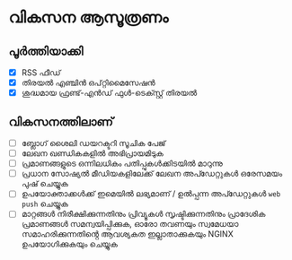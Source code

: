 # വികസന ആസൂത്രണം

## പൂർത്തിയാക്കി

- [x] RSS ഫീഡ്
- [x] തിരയൽ എഞ്ചിൻ ഒപ്റ്റിമൈസേഷൻ
- [x] ശുദ്ധമായ ഫ്രണ്ട്-എൻഡ് ഫുൾ-ടെക്സ്റ്റ് തിരയൽ

## വികസനത്തിലാണ്

- [ ] ബ്ലോഗ് ശൈലി ഡയറക്ടറി സൂചിക പേജ്
- [ ] ലേഖന ഖണ്ഡികകളിൽ അഭിപ്രായമിടുക
- [ ] പ്രമാണങ്ങളുടെ ഒന്നിലധികം പതിപ്പുകൾക്കിടയിൽ മാറുന്നു
- [ ] പ്രധാന സോഷ്യൽ മീഡിയകളിലേക്ക് ലേഖന അപ്ഡേറ്റുകൾ ഒരേസമയം പുഷ് ചെയ്യുക
- [ ] ഉപയോക്താക്കൾക്ക് ഇമെയിൽ ലഭ്യമാണ് / ഉൽപ്പന്ന അപ്ഡേറ്റുകൾ `web push` ചെയ്യുക
- [ ] മാറ്റങ്ങൾ നിരീക്ഷിക്കുന്നതിനും പ്രിവ്യൂകൾ സൃഷ്ടിക്കുന്നതിനും പ്രാദേശിക പ്രമാണങ്ങൾ സമന്വയിപ്പിക്കുക, ഓരോ തവണയും സ്വമേധയാ സമാഹരിക്കുന്നതിൻ്റെ ആവശ്യകത ഇല്ലാതാക്കുകയും NGINX ഉപയോഗിക്കുകയും ചെയ്യുക